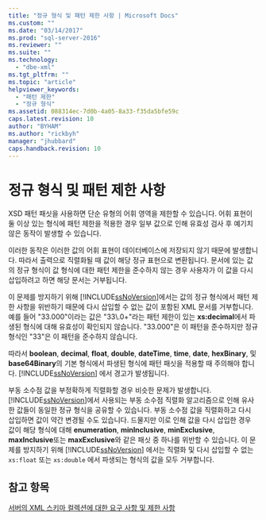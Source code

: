 ```yaml
---
title: "정규 형식 및 패턴 제한 사항 | Microsoft Docs"
ms.custom: ""
ms.date: "03/14/2017"
ms.prod: "sql-server-2016"
ms.reviewer: ""
ms.suite: ""
ms.technology: 
  - "dbe-xml"
ms.tgt_pltfrm: ""
ms.topic: "article"
helpviewer_keywords: 
  - "패턴 제한"
  - "정규 형식"
ms.assetid: 088314ec-7d0b-4a05-8a33-f35da5bfe59c
caps.latest.revision: 10
author: "BYHAM"
ms.author: "rickbyh"
manager: "jhubbard"
caps.handback.revision: 10
---
```

# 정규 형식 및 패턴 제한 사항
  XSD 패턴 패싯을 사용하면 단순 유형의 어휘 영역을 제한할 수 있습니다. 어휘 표현이 둘 이상 있는 형식에 패턴 제한을 적용한 경우 일부 값으로 인해 유효성 검사 후 예기치 않은 동작이 발생할 수 있습니다.  
  
 이러한 동작은 이러한 값의 어휘 표현이 데이터베이스에 저장되지 않기 때문에 발생합니다. 따라서 출력으로 직렬화될 때 값이 해당 정규 표현으로 변환됩니다. 문서에 있는 값의 정규 형식이 값 형식에 대한 패턴 제한을 준수하지 않는 경우 사용자가 이 값을 다시 삽입하려고 하면 해당 문서는 거부됩니다.  
  
 이 문제를 방지하기 위해 [!INCLUDE[ssNoVersion](../../includes/ssnoversion-md.md)]에서는 값의 정규 형식에서 패턴 제한 사항을 위반하기 때문에 다시 삽입할 수 없는 값이 포함된 XML 문서를 거부합니다. 예를 들어 "33.000"이라는 값은 "33\\.0+"라는 패턴 제한이 있는 **xs:decimal**에서 파생된 형식에 대해 유효성이 확인되지 않습니다. "33.000"은 이 패턴을 준수하지만 정규 형식인 "33"은 이 패턴을 준수하지 않습니다.  
  
 따라서 **boolean**, **decimal**, **float**, **double**, **dateTime**, **time**, **date**, **hexBinary**, 및 **base64Binary**의 기본 형식에서 파생된 형식에 패턴 패싯을 적용할 때 주의해야 합니다. [!INCLUDE[ssNoVersion](../../includes/ssnoversion-md.md)] 에서 경고가 발생됩니다.  
  
 부동 소수점 값을 부정확하게 직렬화할 경우 비슷한 문제가 발생합니다. [!INCLUDE[ssNoVersion](../../includes/ssnoversion-md.md)]에서 사용되는 부동 소수점 직렬화 알고리즘으로 인해 유사한 값들이 동일한 정규 형식을 공유할 수 있습니다. 부동 소수점 값을 직렬화하고 다시 삽입하면 값이 약간 변경될 수도 있습니다. 드물지만 이로 인해 값을 다시 삽입한 경우 값이 해당 형식에 대해 **enumeration**, **minInclusive**, **minExclusive**, **maxInclusive**또는 **maxExclusive**와 같은 패싯 중 하나를 위반할 수 있습니다. 이 문제를 방지하기 위해 [!INCLUDE[ssNoVersion](../../includes/ssnoversion-md.md)] 에서는 직렬화 및 다시 삽입할 수 없는 `xs:float` 또는 `xs:double` 에서 파생되는 형식의 값을 모두 거부합니다.  
  
## 참고 항목  
 [서버의 XML 스키마 컬렉션에 대한 요구 사항 및 제한 사항](../../relational-databases/xml/requirements-and-limitations-for-xml-schema-collections-on-the-server.md)  
  
  